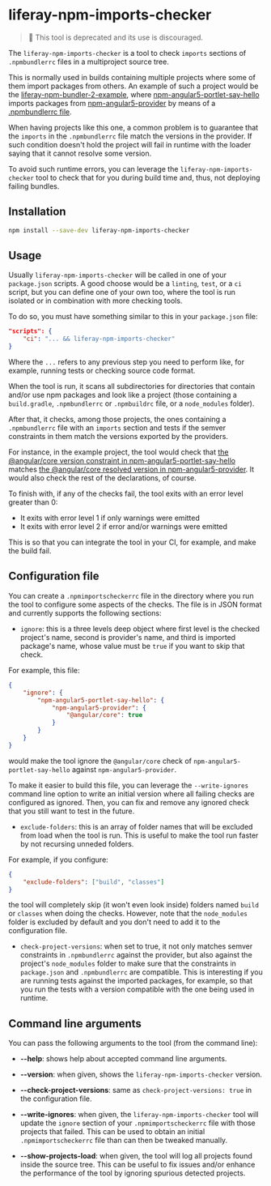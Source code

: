 # liferay-npm-imports-checker

> 👀 This tool is deprecated and its use is discouraged.

The `liferay-npm-imports-checker` is a tool to check `imports` sections of
`.npmbundlerrc` files in a multiproject source tree.

This is normally used in builds containing multiple projects where some of them
import packages from others. An example of such a project would be the
[liferay-npm-bundler-2-example](https://github.com/izaera/liferay-npm-bundler-2-example),
where
[npm-angular5-portlet-say-hello](https://github.com/izaera/liferay-npm-bundler-2-example/tree/master/modules/npm-angular5-portlet-say-hello)
imports packages from
[npm-angular5-provider](https://github.com/izaera/liferay-npm-bundler-2-example/tree/master/modules/npm-angular5-provider)
by means of a
[.npmbundlerrc file](https://github.com/izaera/liferay-npm-bundler-2-example/blob/master/modules/npm-angular5-portlet-say-hello/.npmbundlerrc).

When having projects like this one, a common problem is to guarantee that the
`imports` in the `.npmbundlerrc` file match the versions in the provider. If
such condition doesn't hold the project will fail in runtime with the loader
saying that it cannot resolve some version.

To avoid such runtime errors, you can leverage the
`liferay-npm-imports-checker` tool to check that for you during build time and,
thus, not deploying failing bundles.

## Installation

```sh
npm install --save-dev liferay-npm-imports-checker
```

## Usage

Usually `liferay-npm-imports-checker` will be called in one of your
`package.json` scripts. A good choose would be a `linting`, `test`, or a `ci`
script, but you can define one of your own too, where the tool is run isolated
or in combination with more checking tools.

To do so, you must have something similar to this in your `package.json` file:

```json
"scripts": {
    "ci": "... && liferay-npm-imports-checker"
}
```

Where the `...` refers to any previous step you need to perform like, for
example, running tests or checking source code format.

When the tool is run, it scans all subdirectories for directories that contain
and/or use npm packages and look like a project (those containing a
`build.gradle`, `.npmbundlerrc` or `.npmbuildrc` file, or a `node_modules`
folder).

After that, it checks, among those projects, the ones containing a
`.npmbundlerrc` file with an `imports` section and tests if the semver
constraints in them match the versions exported by the providers.

For instance, in the example project, the tool would check that
[the @angular/core version constraint in npm-angular5-portlet-say-hello](https://github.com/izaera/liferay-npm-bundler-2-example/blob/master/modules/npm-angular5-portlet-say-hello/.npmbundlerrc#L10)
matches
[the @angular/core resolved version in npm-angular5-provider](https://github.com/izaera/liferay-npm-bundler-2-example/blob/master/modules/npm-angular5-provider/package.json#L7).
It would also check the rest of the declarations, of course.

To finish with, if any of the checks fail, the tool exits with an error level
greater than 0:

- It exits with error level 1 if only warnings were emitted
- It exits with error level 2 if error and/or warnings were emitted

This is so that you can integrate the tool in your CI, for example, and make
the build fail.

## Configuration file

You can create a `.npmimportscheckerrc` file in the directory where you run the
tool to configure some aspects of the checks. The file is in JSON format and
currently supports the following sections:

- `ignore`: this is a three levels deep object where first level is the checked
  project's name, second is provider's name, and third is imported package's
  name, whose value must be `true` if you want to skip that check.

For example, this file:

```json
{
	"ignore": {
		"npm-angular5-portlet-say-hello": {
			"npm-angular5-provider": {
				"@angular/core": true
			}
		}
	}
}
```

would make the tool ignore the `@angular/core` check of
`npm-angular5-portlet-say-hello` against `npm-angular5-provider`.

To make it easier to build this file, you can leverage the `--write-ignores`
command line option to write an initial version where all failing checks are
configured as ignored. Then, you can fix and remove any ignored check that you
still want to test in the future.

- `exclude-folders`: this is an array of folder names that will be excluded
  from load when the tool is run. This is useful to make the tool run faster by
  not recursing unneded folders.

For example, if you configure:

```json
{
	"exclude-folders": ["build", "classes"]
}
```

the tool will completely skip (it won't even look inside) folders named `build`
or `classes` when doing the checks. However, note that the `node_modules`
folder is excluded by default and you don't need to add it to the configuration
file.

- `check-project-versions`: when set to true, it not only matches semver
  constraints in `.npmbundlerrc` against the provider, but also against the
  project's `node_modules` folder to make sure that the constraints in
  `package.json` and `.npmbundlerrc` are compatible. This is interesting if you
  are running tests against the imported packages, for example, so that you run
  the tests with a version compatible with the one being used in runtime.

## Command line arguments

You can pass the following arguments to the tool (from the command line):

- **--help**: shows help about accepted command line arguments.

- **--version**: when given, shows the `liferay-npm-imports-checker` version.

- **--check-project-versions**: same as `check-project-versions: true` in the
  configuration file.

- **--write-ignores**: when given, the `liferay-npm-imports-checker` tool will
  update the `ignore` section of your `.npmimportscheckerrc` file with those
  projects that failed. This can be used to obtain an initial
  `.npmimportscheckerrc` file than can then be tweaked manually.

- **--show-projects-load**: when given, the tool will log all projects found
  inside the source tree. This can be useful to fix issues and/or enhance the
  performance of the tool by ignoring spurious detected projects.

